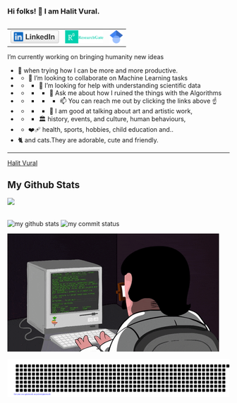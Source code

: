 

### Hi folks! 👋 I am Halit Vural.
<table align="right"><tr> 
    <td><a href="https://www.linkedin.com/in/halit-vural">
           <img src="linkedin.svg" height="30">
        </a>
    </td>
    <td><a href="https://www.researchgate.net/profile/Halit-Vural">
          <img src="rg_researchgate.png" height="30" >
        </a>
    </td>
    <td><a href="https://scholar.google.com/citations?user=-ajYhzEAAAAJ&hl=en">
           <img src="scholar.png" height="30" >
        </a>
    </td></tr>
</table>


I’m currently working on bringing humanity new ideas
- 🌱 when trying how I can be more and more productive.
- - 👯 I’m looking to collaborate on Machine Learning tasks
- - - 🤔 I’m looking for help with understanding scientific data
- - - - 💬 Ask me about how I ruined the things with the Algorithms
- - - - - 📫 You can reach me out by clicking the links above ☝️
- - - - 🎨 I am good at talking about art and artistic work,
- - - 🏛️  history, events, and culture, human behaviours,
- - ❤️‍🩹 health, sports, hobbies, child education and..
- 🐈 and cats.They are adorable, cute and friendly.

<hr>


<div class="badge-base LI-profile-badge" data-locale="en_US" data-size="medium" data-theme="light" data-type="VERTICAL" data-vanity="halit-vural" data-version="v1"><a class="badge-base__link LI-simple-link" href="https://ba.linkedin.com/in/halit-vural?trk=profile-badge">Halit Vural</a></div>

              
## My Github Stats
![](https://komarev.com/ghpvc/?username=halit-vural)

<br>

 <img src="https://github-readme-stats.vercel.app/api?username=halit-vural&theme=chartreuse-dark" alt="my github stats" width="45%"/>

 <img src="https://github-readme-streak-stats.herokuapp.com/?user=halit-vural&theme=chartreuse-dark" alt="my commit status" width="45%" />



![](it_guy.gif)



![gitartwork](gitartwork.svg)


<!--
**halit-vural/halit-vural** is a ✨ _special_ ✨ repository because its `README.md` (this file) appears on your GitHub profile.

Here are some ideas to get you started:

- 🔭 I’m currently working on ...
- 🌱 I’m currently learning ...
- 👯 I’m looking to collaborate on ...
- 🤔 I’m looking for help with ...
- 💬 Ask me about ...
- 📫 How to reach me: ...
- 😄 Pronouns: ...
- ⚡ Fun fact: ...
-->
